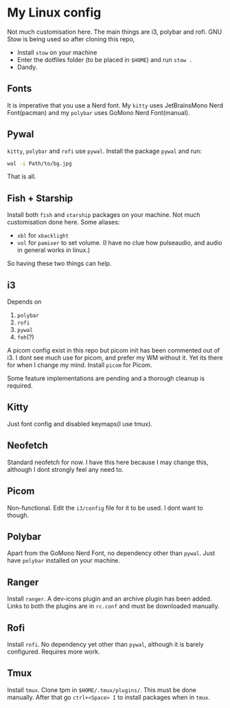 # My Linux config
Not much customisation here. The main things are i3, polybar and rofi.
GNU Stow is being used so after cloning this repo,
* Install ``` stow ``` on your machine
* Enter the dotfiles folder (to be placed in ```$HOME```) and run ```stow .```
* Dandy.
## Fonts
It is imperative that you use a Nerd font. My ```kitty``` uses JetBrainsMono Nerd Font(pacman) and my ```polybar``` uses GoMono Nerd Font(manual).
## Pywal
```kitty```, ```polybar``` and ```rofi``` use ```pywal```. Install the package ```pywal``` and run:
```bash
wal -i Path/to/bg.jpg
```
That is all.
## Fish + Starship
Install both ```fish``` and ```starship``` packages on your machine.
Not much customisation done here.
Some aliases:
* ```xbl``` for ```xbacklight```
* ```vol``` for ```pamixer``` to set volume. (I have no clue how pulseaudio, and audio in general works in linux.)

So having these two things can help.
## i3
Depends on
1. ```polybar```
2. ```rofi```
3. ```pywal```
4. ```feh```(?)

A picom config exist in this repo but picom init has been commented out of i3. I dont see much use for picom, and prefer my WM without it. Yet its there for when I change my mind. Install ```picom``` for Picom.

Some feature implementations are pending and a thorough cleanup is required.
## Kitty
Just font config and disabled keymaps(I use tmux).
## Neofetch
Standard neofetch for now. I have this here because I may change this, although I dont strongly feel any need to.
## Picom
Non-functional. Edit the ```i3/config``` file for it to be used. I dont want to though.
## Polybar
Apart from the GoMono Nerd Font, no dependency other than ```pywal```. Just have ```polybar``` installed on your machine.
## Ranger
Install ```ranger```. A dev-icons plugin and an archive plugin has been added. Links to both the plugins are in ```rc.conf``` and must be downloaded manually.
## Rofi
Install ```rofi```. No dependency yet other than ```pywal```, although it is barely configured. Requires more work.
## Tmux
Install ```tmux```. Clone tpm in ```$HOME/.tmux/plugins/```. This must be done manually.  After that go ```ctrl+<Space> I``` to install packages when in ```tmux```.
